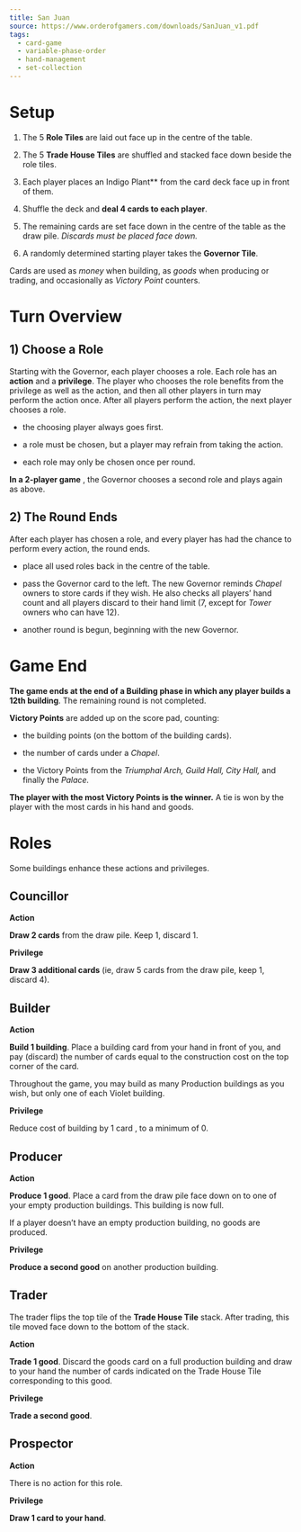 ```yaml
---
title: San Juan
source: https://www.orderofgamers.com/downloads/SanJuan_v1.pdf
tags:
  - card-game
  - variable-phase-order
  - hand-management
  - set-collection
---
```


# Setup

1. The 5 **Role Tiles** are laid out face up in the centre of the table.

2. The 5 **Trade House Tiles** are shuffled and stacked face down beside the role tiles.

3. Each player places an Indigo Plant** from the card deck face up in front of them.

4. Shuffle the deck and **deal 4 cards to each player**.

5. The remaining cards are set face down in the centre of the table as the draw pile. _Discards must be placed face down._

6.  A randomly determined starting player takes the **Governor Tile**.

Cards are used as _money_ when building, as _goods_ when producing or trading, and occasionally as _Victory Point_ counters.

# Turn Overview

## 1) Choose a Role

Starting with the Governor, each player chooses a role. Each role has an **action** and a **privilege**. The player who chooses the role benefits from the privilege as well as the action, and then all other players in turn may perform the action once. After all players perform the action, the next player chooses a role.

* the choosing player always goes first.

* a role must be chosen, but a player may refrain from taking the action.

* each role may only be chosen once per round.

**In a 2-player game** , the Governor chooses a second role and plays again as above.

## 2) The Round Ends

After each player has chosen a role, and every player has had the chance to perform every action, the round ends.

* place all used roles back in the centre of the table.

* pass the Governor card to the left. The new Governor reminds _Chapel_ owners to store cards if they wish. He also checks all players’ hand count and all players discard to their hand limit (7, except for _Tower_ owners who can have 12).

* another round is begun, beginning with the new Governor.

# Game End

**The game ends at the end of a Building phase in which any player builds a 12th building**. The remaining round is not completed.

**Victory Points** are added up on the score pad, counting:

* the building points (on the bottom of the building cards).

* the number of cards under a _Chapel_.

* the Victory Points from the _Triumphal Arch, Guild Hall, City_ _Hall,_ and finally the _Palace._

**The player with the most Victory Points is the winner.** A tie is won by the player with the most cards in his hand and goods.

# Roles

Some buildings enhance these actions and privileges.

## Councillor

**Action**

**Draw 2 cards** from the draw pile. Keep 1, discard 1.

**Privilege**

**Draw 3 additional cards** (ie, draw 5 cards from the draw pile, keep 1, discard 4).


## Builder

**Action**

**Build 1 building**. Place a building card from your hand in front of you, and pay (discard) the number of cards equal to the construction cost on the top corner of the card.

Throughout the game, you may build as many Production buildings as you wish, but only one of each Violet building.

**Privilege**

Reduce cost of building by 1 card , to a minimum of 0.

## Producer

**Action**

**Produce 1 good**. Place a card from the draw pile face down on to one of your empty production buildings. This building is now full.

If a player doesn’t have an empty production building, no goods are produced.

**Privilege**

**Produce a second good** on another production building.

## Trader

The trader flips the top tile of the **Trade House Tile** stack. After trading, this tile moved face down to the bottom of the stack.

**Action**

**Trade 1 good**. Discard the goods card on a full production building and draw to your hand the number of cards indicated on the Trade House Tile corresponding to this good.

**Privilege**

**Trade a second good**.

## Prospector

**Action**

There is no action for this role.

**Privilege**

**Draw 1 card to your hand**.